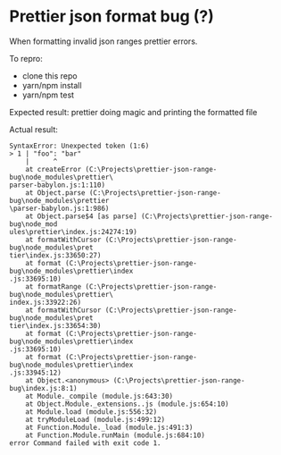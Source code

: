 # Prettier json format bug (?)

When formatting invalid json ranges prettier errors.

To repro: 
- clone this repo
- yarn/npm install
- yarn/npm test

Expected result: prettier doing magic and printing the formatted file

Actual result: 
```
SyntaxError: Unexpected token (1:6)
> 1 | "foo": "bar"
    |      ^
    at createError (C:\Projects\prettier-json-range-bug\node_modules\prettier\
parser-babylon.js:1:110)
    at Object.parse (C:\Projects\prettier-json-range-bug\node_modules\prettier
\parser-babylon.js:1:986)
    at Object.parse$4 [as parse] (C:\Projects\prettier-json-range-bug\node_mod
ules\prettier\index.js:24274:19)
    at formatWithCursor (C:\Projects\prettier-json-range-bug\node_modules\pret
tier\index.js:33650:27)
    at format (C:\Projects\prettier-json-range-bug\node_modules\prettier\index
.js:33695:10)
    at formatRange (C:\Projects\prettier-json-range-bug\node_modules\prettier\
index.js:33922:26)
    at formatWithCursor (C:\Projects\prettier-json-range-bug\node_modules\pret
tier\index.js:33654:30)
    at format (C:\Projects\prettier-json-range-bug\node_modules\prettier\index
.js:33695:10)
    at format (C:\Projects\prettier-json-range-bug\node_modules\prettier\index
.js:33945:12)
    at Object.<anonymous> (C:\Projects\prettier-json-range-bug\index.js:8:1)
    at Module._compile (module.js:643:30)
    at Object.Module._extensions..js (module.js:654:10)
    at Module.load (module.js:556:32)
    at tryModuleLoad (module.js:499:12)
    at Function.Module._load (module.js:491:3)
    at Function.Module.runMain (module.js:684:10)
error Command failed with exit code 1.
```
